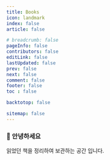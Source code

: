 ```yaml
---
title: Books
icon: landmark
index: false
article: false

# breadcrumb: false
pageInfo: false
contributors: false
editLink: false
lastUpdated: false
prev: false
next: false
comment: false
footer: false
toc : false

backtotop: false

sitemap: false
---
```


### 👋 안녕하세요
읽었던 책을 정리하여 보관하는 공간 입니다. 

<Catalog />
